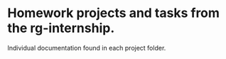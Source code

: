 # Homework projects and tasks from the rg-internship.
Individual documentation found in each project folder.
